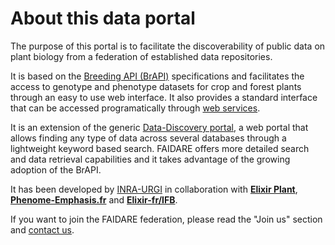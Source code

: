 # About this data portal

The purpose of this portal is to facilitate the discoverability of public data on plant biology from a federation of established data repositories.

It is based on the [Breeding API (BrAPI)](https://brapi.org/) specifications and facilitates the access to genotype and phenotype datasets for crop and forest plants through an easy to use web interface.
It also provides a standard interface that can be accessed programatically through [web services](https://urgi.versailles.inra.fr/faidare/swagger-ui.html).

It is an extension of the generic [Data-Discovery portal](https://forge.inrae.fr/urgi/is/data-discovery), a web portal that allows finding any type of data across several databases through a lightweight keyword based search.
FAIDARE offers more detailed search and data retrieval capabilities and it takes advantage of the growing adoption of the BrAPI. 

It has been developed by [INRA-URGI](http://urgi.versailles.inra.fr/) in collaboration with [**Elixir Plant**](https://elixir-europe.org/communities/plant-sciences), [**Phenome-Emphasis.fr**](https://www.phenome-emphasis.fr/phenome_eng/Methodological-projects/MCP2-Distributed-Information-system) and [**Elixir-fr/IFB**](https://www.france-bioinformatique.fr).

If you want to join the FAIDARE federation, please read the "Join us" section and [contact us](mailto:urgi-contact@inra.fr?subject=%5BFAIDARE%5D).
